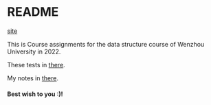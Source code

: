 #  README

[site](./img/website.jpg)


This is Course assignments for the data structure course of Wenzhou University in 2022.

These tests in [there](http://acm.wzu.edu.cn/).

My notes in [there](https://www.wutailong.xyz/2022/04/12/data-structures-and-algorithms/).

#### Best wish to you :)! 

